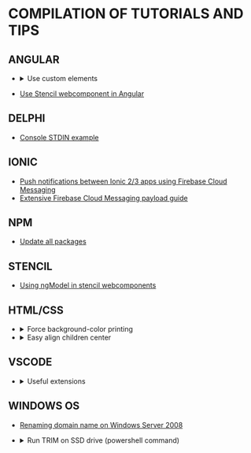 # COMPILATION OF TUTORIALS AND TIPS

## ANGULAR
* <details>
  <summary>Use custom elements</summary>
  <br>  
  
  Do the following in every module that uses custom elements:
  ```
  import { CUSTOM_ELEMENTS_SCHEMA } from '@angular/core';
  
  @NgModule({
  schemas: [CUSTOM_ELEMENTS_SCHEMA],
  ...
  })
  ```
</details>

* [Use Stencil webcomponent in Angular](https://stenciljs.com/docs/angular)

## DELPHI
* [Console STDIN example](delphi/console_stdin.md)

## IONIC
* [Push notifications between Ionic 2/3 apps using Firebase Cloud Messaging](ionic/push_notifications_firebase_cloud_messaging.md)
* [Extensive Firebase Cloud Messaging payload guide](https://github.com/phonegap/phonegap-plugin-push/blob/master/docs/PAYLOAD.md)

## NPM
* [Update all packages](/npm/update_all_packages.md)

## STENCIL
* [Using ngModel in stencil webcomponents](https://github.com/kensodemann/blogs/blob/master/stencil/Using%20ngModel%20with%20Stencil%20Components.md)

## HTML/CSS
* <details>
  <summary>Force background-color printing</summary>
  <br>
  
  ```
  * { 
      color-adjust: exact; 
      -webkit-print-color-adjust: exact; 
      print-color-adjust: exact; 
  }
  ```

* <details>
  <summary>Easy align children center</summary>
  <br>
  
  ```
  .place-items-center { 
      display: grid; 
      place-items: center; 
  }
  ```
## VSCODE
* <details>
  <summary>Useful extensions</summary>
  <br>
  
  <ul>
    <li>Bookmarks - Alessandro Fragnani</li>  
    <li>Bracket Pair Colorizer - CoenraadS</li>  
    <li>Color Picker - anseki</li>  
    <li>Debugger for Chrome - Microsoft</li>  
    <li>Live Sass Compiler - Ritwick Dey</li>  
    <li>Live Server - Ritwick Dey</li>  
  </ul>
  
## WINDOWS OS
* [Renaming domain name on Windows Server 2008](https://www.techieshelp.com/how-to-rename-a-server-2008-domain/)

* <details>
  <summary>Run TRIM on SSD drive (powershell command)</summary>
  <br>
  
  ```  
  Optimize-Volume -DriveLetter YourDriveLetter -ReTrim -Verbose
  ```


